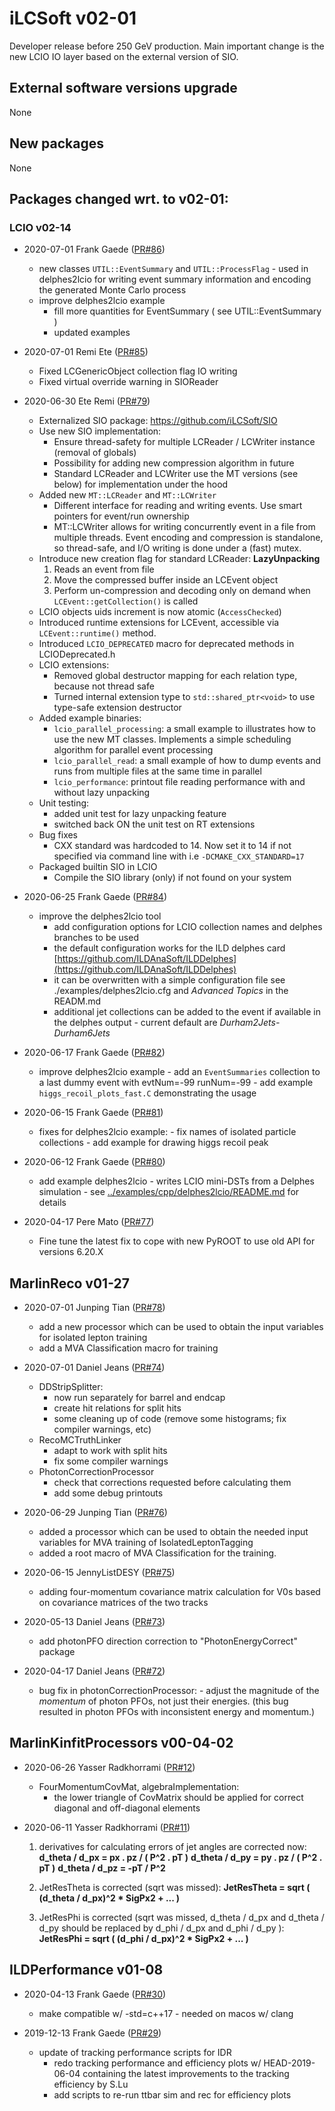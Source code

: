 # iLCSoft v02-01

Developer release before 250 GeV production.
Main important change is the new LCIO IO layer based on 
the external version of SIO.

## External software versions upgrade

None

## New packages

None

## Packages changed wrt. to v02-01:

### LCIO v02-14

* 2020-07-01 Frank Gaede ([PR#86](https://github.com/ilcsoft/lcio/pull/86))
  - new classes  `UTIL::EventSummary` and `UTIL::ProcessFlag`
          - used in delphes2lcio for writing event summary information and 
             encoding the generated Monte Carlo process 
  - improve delphes2lcio example
       - fill more quantities for EventSummary ( see  UTIL::EventSummary )
       - updated examples

* 2020-07-01 Remi Ete ([PR#85](https://github.com/ilcsoft/lcio/pull/85))
  - Fixed LCGenericObject collection flag IO writing
  - Fixed virtual override warning in SIOReader

* 2020-06-30 Ete Remi ([PR#79](https://github.com/ilcsoft/lcio/pull/79))
  - Externalized SIO package: https://github.com/iLCSoft/SIO
  - Use new SIO implementation:
    - Ensure thread-safety for multiple LCReader / LCWriter instance (removal of globals)
    - Possibility for adding new compression algorithm in future
    - Standard LCReader and LCWriter use the MT versions (see below) for implementation under the hood
  - Added new `MT::LCReader` and `MT::LCWriter`
     - Different interface for reading and writing events. Use smart pointers for event/run ownership
     - MT::LCWriter allows for writing concurrently event in a file from multiple threads. Event encoding and compression is standalone, so thread-safe, and I/O writing is done under a (fast) mutex.
  - Introduce new creation flag for standard LCReader: **LazyUnpacking**
     1. Reads an event from file 
     2. Move the compressed buffer inside an LCEvent object
     3. Perform un-compression and decoding only on demand when `LCEvent::getCollection()` is called
  - LCIO objects uids increment is now atomic (`AccessChecked`)
  - Introduced runtime extensions for LCEvent, accessible via `LCEvent::runtime()` method.
  - Introduced `LCIO_DEPRECATED` macro for deprecated methods in LCIODeprecated.h
  - LCIO extensions:
    - Removed global destructor mapping for each relation type, because not thread safe
    - Turned internal extension type to `std::shared_ptr<void>` to use type-safe extension destructor
  - Added example binaries:
     - `lcio_parallel_processing`: a small example to illustrates how to use the new MT classes. Implements a simple scheduling algorithm for parallel event processing
     - `lcio_parallel_read`: a small example of how to dump events and runs from multiple files at the same time in parallel
     - `lcio_performance`: printout file reading performance with and without lazy unpacking
  - Unit testing:
     - added unit test for lazy unpacking feature
     - switched back ON the unit test on RT extensions
  - Bug fixes
     - CXX standard was hardcoded to 14. Now set it to 14 if not specified via command line with i.e `-DCMAKE_CXX_STANDARD=17`  
  - Packaged builtin SIO in LCIO
     - Compile the SIO library (only) if not found on your system

* 2020-06-25 Frank Gaede ([PR#84](https://github.com/ilcsoft/lcio/pull/84))
  - improve the delphes2lcio tool
       - add configuration options for LCIO collection names and delphes branches to be used
       - the default configuration works for the ILD delphes card [https://github.com/ILDAnaSoft/ILDDelphes](https://github.com/ILDAnaSoft/ILDDelphes)
       - it can be overwritten with a simple configuration file see ./examples/delphes2lcio.cfg and *Advanced Topics* in the READM.md
       - additional jet collections can be added to the event if available in the delphes output
               - current default are *Durham2Jets-Durham6Jets*

* 2020-06-17 Frank Gaede ([PR#82](https://github.com/ilcsoft/lcio/pull/82))
  - improve delphes2lcio example
        - add an `EventSummaries` collection to a last dummy event with evtNum=-99 runNum=-99
        - add example `higgs_recoil_plots_fast.C` demonstrating the usage

* 2020-06-15 Frank Gaede ([PR#81](https://github.com/ilcsoft/lcio/pull/81))
  - fixes for delphes2lcio example:
        - fix names of isolated particle collections
        - add example for drawing higgs recoil peak

* 2020-06-12 Frank Gaede ([PR#80](https://github.com/ilcsoft/lcio/pull/80))
  - add example delphes2lcio 
        - writes LCIO mini-DSTs from a Delphes simulation
        - see [../examples/cpp/delphes2lcio/README.md](../examples/cpp/delphes2lcio/README.md) for details

* 2020-04-17 Pere Mato ([PR#77](https://github.com/ilcsoft/lcio/pull/77))
  - Fine tune the latest fix to cope with new PyROOT to use old API for versions 6.20.X

## MarlinReco v01-27

* 2020-07-01 Junping Tian ([PR#78](https://github.com/iLCSoft/MarlinReco/pull/78))
  - add a new processor which can be used to obtain the input variables for isolated lepton training
  - add a MVA Classification macro for training

* 2020-07-01 Daniel Jeans ([PR#74](https://github.com/iLCSoft/MarlinReco/pull/74))
  - DDStripSplitter:
    - now run separately for barrel and endcap
    - create hit relations for split hits
    - some cleaning up of code (remove some histograms; fix compiler warnings, etc)
  - RecoMCTruthLinker
    - adapt to work with split hits
    - fix some compiler warnings
  - PhotonCorrectionProcessor
    - check that corrections requested before calculating them
    - add some debug printouts

* 2020-06-29 Junping Tian ([PR#76](https://github.com/iLCSoft/MarlinReco/pull/76))
  - added a processor which can be used to obtain the needed input variables for MVA training of IsolatedLeptonTagging
  - added a root macro of MVA Classification for the training.

* 2020-06-15 JennyListDESY ([PR#75](https://github.com/iLCSoft/MarlinReco/pull/75))
  - adding four-momentum covariance matrix calculation for V0s 
    based on covariance matrices of the two tracks

* 2020-05-13 Daniel Jeans ([PR#73](https://github.com/iLCSoft/MarlinReco/pull/73))
  - add photonPFO direction correction to "PhotonEnergyCorrect" package

* 2020-04-17 Daniel Jeans ([PR#72](https://github.com/iLCSoft/MarlinReco/pull/72))
  - bug fix in photonCorrectionProcessor:
         - adjust the magnitude of the *momentum* of photon PFOs, not just their energies.
            (this bug resulted in photon PFOs with inconsistent energy and momentum.)

## MarlinKinfitProcessors v00-04-02

* 2020-06-26 Yasser Radkhorrami ([PR#12](https://github.com/iLCSoft/MarlinKinFitProcessors/pull/12))
  - FourMomentumCovMat, algebraImplementation:
     - the lower triangle of CovMatrix should be applied for correct diagonal and off-diagonal elements

* 2020-06-11 Yasser Radkhorrami ([PR#11](https://github.com/iLCSoft/MarlinKinFitProcessors/pull/11))
  1. derivatives for calculating errors of jet angles are corrected now:
         **d_theta / d_px = px . pz / ( P^2 . pT )**
         **d_theta / d_py = py . pz / ( P^2 . pT )**
         **d_theta / d_pz = -pT / P^2**
  2. JetResTheta is corrected (sqrt was missed):
     **JetResTheta = sqrt ( (d_theta / d_px)^2 * SigPx2 + ... )**
  
  3. JetResPhi is corrected (sqrt was missed, d_theta / d_px and d_theta / d_py should be replaced by d_phi / d_px and d_phi / d_py ):
     **JetResPhi = sqrt ( (d_phi / d_px)^2 * SigPx2 + ...  )**


## ILDPerformance v01-08

* 2020-04-13 Frank Gaede ([PR#30](https://github.com/iLCSoft/ILDPerformance/pull/30))
  - make compatible w/ -std=c++17
        - needed on macos w/ clang

* 2019-12-13 Frank Gaede ([PR#29](https://github.com/iLCSoft/ILDPerformance/pull/29))
  - update of tracking performance scripts for IDR
       - redo tracking performance and efficiency plots w/ HEAD-2019-06-04
         containing the latest improvements to the tracking efficiency by S.Lu
       - add scripts to re-run ttbar sim and rec for efficiency plots


